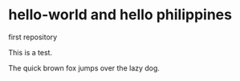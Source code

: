 # hello-world and hello philippines
first repository

This is a test.

The quick brown fox jumps over the lazy dog.
